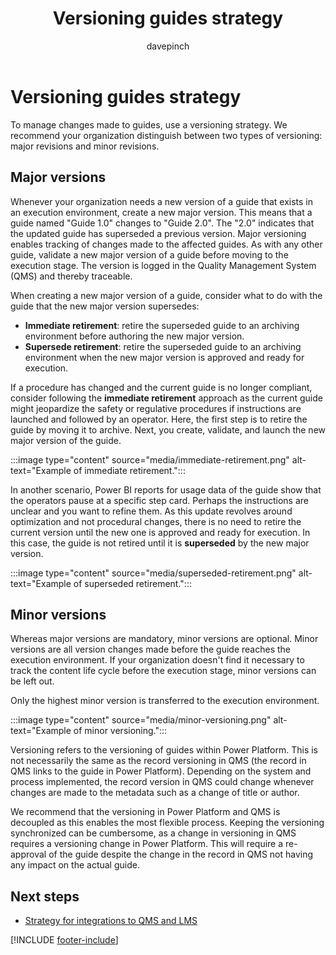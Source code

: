 ﻿---
title: Versioning guides strategy
description: Learn about setting up a strategy for versioning guides in a regulated industry.
ms.date: 03/21/2023
ms.topic: conceptual
author: davepinch
ms.author: davepinch
ms-reviewer: m-hartmann
ms.custom: bap-template
---

# Versioning guides strategy

To manage changes made to guides, use a versioning strategy. We recommend your organization distinguish between two types of versioning: major revisions and minor revisions.

## Major versions

Whenever your organization needs a new version of a guide that exists in an execution environment, create a new major version. This means that a guide named "Guide 1.0" changes to "Guide 2.0". The "2.0" indicates that the updated guide has superseded a previous version. Major versioning enables tracking of changes made to the affected guides. As with any other guide, validate a new major version of a guide before moving to the execution stage. The version is logged in the Quality Management System (QMS) and thereby traceable.

When creating a new major version of a guide, consider what to do with the guide that the new major version supersedes:

- **Immediate retirement**: retire the superseded guide to an archiving environment before authoring the new major version.
- **Supersede retirement**: retire the superseded guide to an archiving environment when the new major version is approved and ready for execution.

If a procedure has changed and the current guide is no longer compliant, consider following the **immediate retirement** approach as the current guide might jeopardize the safety or regulative procedures if instructions are launched and followed by an operator. Here, the first step is to retire the guide by moving it to archive. Next, you create, validate, and launch the new major version of the guide.

:::image type="content" source="media/immediate-retirement.png" alt-text="Example of immediate retirement.":::

In another scenario, Power BI reports for usage data of the guide show that the operators pause at a specific step card. Perhaps the instructions are unclear and you want to refine them. As this update revolves around optimization and not procedural changes, there is no need to retire the current version until the new one is approved and ready for execution. In this case, the guide is not retired until it is **superseded** by the new major version.

:::image type="content" source="media/superseded-retirement.png" alt-text="Example of superseded retirement.":::

## Minor versions

Whereas major versions are mandatory, minor versions are optional. Minor versions are all version changes made before the guide reaches the execution environment. If your organization doesn't find it necessary to track the content life cycle before the execution stage, minor versions can be left out.

Only the highest minor version is transferred to the execution environment.

:::image type="content" source="media/minor-versioning.png" alt-text="Example of minor versioning.":::

Versioning refers to the versioning of guides within Power Platform. This is not necessarily the same as the record versioning in QMS (the record in QMS links to the guide in Power Platform). Depending on the system and process implemented, the record version in QMS could change whenever changes are made to the metadata such as a change of title or author.

We recommend that the versioning in Power Platform and QMS is decoupled as this enables the most flexible process. Keeping the versioning synchronized can be cumbersome, as a change in versioning in QMS requires a versioning change in Power Platform. This will require a re-approval of the guide despite the change in the record in QMS not having any impact on the actual guide.

## Next steps

- [Strategy for integrations to QMS and LMS](strategy-for-integrations-to-qmslms.md)

[!INCLUDE [footer-include](../../includes/footer-banner.md)]
